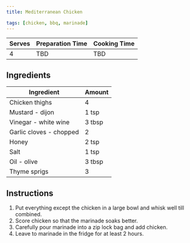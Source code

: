 ```yaml
---
title: Mediterranean Chicken

tags: [chicken, bbq, marinade]
---
```


| Serves | Preparation Time | Cooking Time |
| ------ | ---------------- | ------------ |
| 4      | TBD              | TBD          |

## Ingredients

| Ingredient              | Amount |
| ----------------------- | ------ |
| Chicken thighs          | 4      |
| Mustard - dijon         | 1 tsp  |
| Vinegar - white wine    | 3 tbsp |
| Garlic cloves - chopped | 2      |
| Honey                   | 2 tsp  |
| Salt                    | 1 tsp  |
| Oil - olive             | 3 tbsp |
| Thyme sprigs            | 3      |

## Instructions

1. Put everything except the chicken in a large bowl and whisk well till combined.
2. Score chicken so that the marinade soaks better.
3. Carefully pour marinade into a zip lock bag and add chicken.
4. Leave to marinade in the fridge for at least 2 hours.

